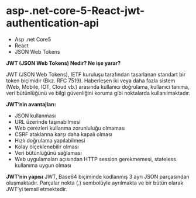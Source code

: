 # asp-.net-core-5-React-jwt-authentication-api
<ul>
<li>Asp .net Core5</li>
<li>React</li>
<li>JSON Web Tokens</li>
</ul>

<b> JWT (JSON Web Tokens) Nedir? Ne işe yarar?</b></br>

JWT (JSON Web Tokens), IETF kuruluşu tarafından tasarlanan standart bir token biçimidir (Bkz. RFC 7519). Haberleşen iki veya daha fazla sistem (Web, Mobile, IOT, Cloud vb.) arasında kullanıcı doğrulama, kullanıcı tanıma, veri bütünlüğünü ve bilgi güvenliğini koruma gibi noktalarda kullanılmaktadır.

<b>JWT’nin avantajları:</b></br>
<ul>
<li>JSON kullanması</li>
<li>URL üzerinde taşınabilmesi</li>
<li>Web çerezleri kullanma zorunluluğu olmaması</li>
<li>CSRF ataklarına karşı daha kapalı olması</li>
<li>Hızlı doğrulama yapılabilmesi</li>
<li>Kolay ölçeklenebilir olması</li>
<li>Veri bütünlüğünü sağlaması</li>
<li>Web uygulamaları açısından HTTP session gerekmemesi, stateless kullanıma uygun olması
</li>
</ul>

<b>JWT’nin yapısı</b>
JWT, Base64 biçiminde kodlanmış 3 ayrı JSON parçasından oluşmaktadır. Parçalar nokta (.) sembolüyle ayrılmakta ve bir bütün olarak JWT’yi temsil etmektedir.

